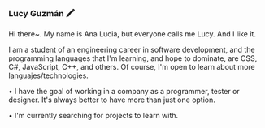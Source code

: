 ### Lucy Guzmán 🖍

Hi there~. My name is Ana Lucia, but everyone calls me Lucy. And I like it.

I am a student of an engineering career in software development, and the programming languages that I'm learning, and hope to dominate, are CSS, C#, JavaScript, C++, and others. Of course, I'm open to learn about more languajes/technologies.

• I have the goal of working in a company as a programmer, tester or designer. It's always better to have more than just one option.

• I'm currently searching for projects to learn with.

<!--
**AnaLucyGDL/AnaLucyGDL** is a ✨ _special_ ✨ repository because its `README.md` (this file) appears on your GitHub profile.

Here are some ideas to get you started:

- 🔭 I’m currently working on ...
- 🌱 I’m currently learning ...
- 👯 I’m looking to collaborate on ...
- 🤔 I’m looking for help with ...
- 💬 Ask me about ...
- 📫 How to reach me: ...
- 😄 Pronouns: ...
- ⚡ Fun fact: ...
-->
